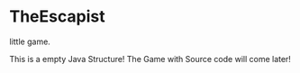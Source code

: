 # TheEscapist
little game.

This is a empty Java Structure!
The Game with Source code will come later!